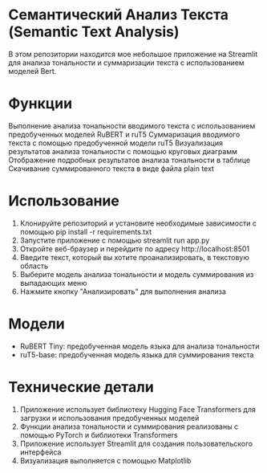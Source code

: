 # Семантический Анализ Текста (Semantic Text Analysis)
В этом репозитории находится мое небольшое приложение на Streamlit для анализа тональности и суммаризации текста с использованием моделей Bert.
# Функции
Выполнение анализа тональности вводимого текста с использованием предобученных моделей RuBERT и ruT5
Суммаризация вводимого текста с помощью предобученной модели ruT5
Визуализация результатов анализа тональности с помощью круговых диаграмм
Отображение подробных результатов анализа тональности в таблице
Скачивание суммированного текста в виде файла plain text
# Использование
1. Клонируйте репозиторий и установите необходимые зависимости с помощью pip install -r requirements.txt
2. Запустите приложение с помощью streamlit run app.py
3. Откройте веб-браузер и перейдите по адресу http://localhost:8501
4. Введите текст, который вы хотите проанализировать, в текстовую область
5. Выберите модель анализа тональности и модель суммирования из выпадающих меню
6. Нажмите кнопку "Анализировать" для выполнения анализа
# Модели
* RuBERT Tiny: предобученная модель языка для анализа тональности
* ruT5-base: предобученная модель языка для суммирования текста
# Технические детали
1. Приложение использует библиотеку Hugging Face Transformers для загрузки и использования предобученных моделей
2. Функции анализа тональности и суммирования реализованы с помощью PyTorch и библиотеки Transformers
3. Приложение использует Streamlit для создания пользовательского интерфейса
4. Визуализация выполняется с помощью Matplotlib
